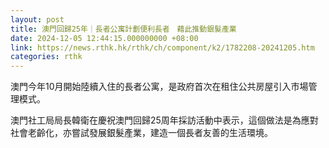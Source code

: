 ```yaml
---
layout: post
title: 澳門回歸25年｜長者公寓計劃便利長者　藉此推動銀髮產業
date: 2024-12-05 12:44:15.000000000 +08:00
link: https://news.rthk.hk/rthk/ch/component/k2/1782208-20241205.htm
categories: rthk
---
```


澳門今年10月開始陸續入住的長者公寓，是政府首次在租住公共房屋引入市場管理模式。

澳門社工局局長韓衛在慶祝澳門回歸25周年採訪活動中表示，這個做法是為應對社會老齡化，亦嘗試發展銀髮產業，建造一個長者友善的生活環境。
